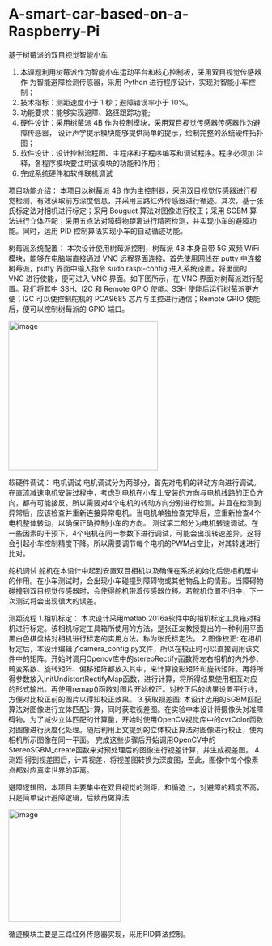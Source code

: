 # A-smart-car-based-on-a-Raspberry-Pi
基于树莓派的双目视觉智能小车
1. 本课题利用树莓派作为智能小车运动平台和核心控制板，采用双目视觉传感器作
为智能避障检测传感器，采用 Python 进行程序设计，实现对智能小车控制；
2. 技术指标：测距速度小于 1 秒；避障错误率小于 10%。
3. 功能要求：能够实现避障、路径跟踪功能;
4. 硬件设计：采用树莓派 4B 作为控制模块，采用双目视觉传感器传感器作为避障传感器，
设计声学提示模块能够提供简单的提示，绘制完整的系统硬件拓扑图；
5. 软件设计：设计控制流程图、主程序和子程序编写和调试程序。程序必须加
注释，各程序模块要注明该模块的功能和作用；
6. 完成系统硬件和软件联机调试

项目功能介绍：
  本项目以树莓派 4B 作为主控制器，采用双目视觉传感器进行视觉检测，有效获取前方深度信息，并采用三路红外传感器进行循迹。其次，基于张氏标定法对相机进行标定；采用 Bouguet 算法对图像进行校正；采用 SGBM 算法进行立体匹配；采用五点法对障碍物距离进行精密检测，并实现小车的避障功能。同时，运用 PID 控制算法实现小车的自动循迹功能。


树莓派系统配置：
本次设计使用树莓派控制，树莓派 4B 本身自带 5G 双频 WiFi 模块，能够在电脑端直接通过 VNC 远程界面连接。首先使用网线在 putty 中连接树莓派，putty
界面中输入指令 sudo raspi-config 进入系统设置。将里面的 VNC 进行使能，便可进入 VNC 界面。如下图所示，在 VNC 界面对树莓派进行配置。我们将其中 SSH、I2C 和 Remote GPIO 使能。SSH 使能后运行树莓派更方便；I2C 可以使控制舵机的 PCA9685 芯片与主控进行通信；Remote GPIO 使能后，便可以控制树莓派的 GPIO 端口。


<img width="295" alt="image" src="https://github.com/Yang-999-fc/A-smart-car-based-on-a-Raspberry-Pi/assets/57994308/d9ea4281-f555-4231-8156-9cba99bf1446">

软硬件调试：
电机调试
电机调试分为两部分，首先对电机的转动方向进行调试。在直流减速电机安装过程中，考虑到电机在小车上安装的方向与电机线路的正负方向，都有可能接反。所以需要对4个电机的转动方向分别进行检测。并且在检测到异常后，应该检查并重新连接异常电机。当电机单独检查完毕后，应重新检查4个电机整体转动，以确保正确控制小车的方向。
测试第二部分为电机转速调试。在一些因素的干预下，4个电机在同一参数下进行调试，可能会出现转速差异。这将会引起小车控制精度下降。所以需要调节每个电机的PWM占空比，对其转速进行比对。

舵机调试
舵机在本设计中起到安置双目相机以及确保在系统初始化后使相机居中的作用。在小车测试时，会出现小车碰撞到障碍物或其他物品上的情形。当障碍物碰撞到双目视觉传感器时，会使得舵机带着传感器位移。若舵机位置不归中，下一次测试将会出现很大的误差。

测距流程
1.相机标定：
  本次设计采用matlab 2016a软件中的相机标定工具箱对相机进行标定。该相机标定工具箱所使用的方法，是张正友教授提出的一种利用平面黑白色棋盘格对相机进行标定的实用方法。称为张氏标定法。
2.图像校正:
  在相机标定后，本设计编辑了camera_config.py文件，所以在校正时可以直接调用该文件中的矩阵。开始时调用Opencv库中的stereoRectify函数将左右相机的内外参、畸变系数、旋转矩阵、偏移矩阵都放入其中，来计算投影矩阵和旋转矩阵。再将所得参数放入initUndistortRectifyMap函数，进行计算，将所得结果使用相互对应的形式输出。再使用remap()函数对图片开始校正。对校正后的结果设置平行线，方便对比校正前的图片以得知校正效果。
3.获取视差图:
  本设计选用的SGBM匹配算法对图像进行立体匹配计算，同时获取视差图。在实验中本设计将摄像头对准障碍物。为了减少立体匹配的计算量，开始时使用OpenCV视觉库中的cvtColor函数对图像进行灰度化处理。随后利用上文提到的立体校正算法对图像进行校正，使两相机所示图像在同一平面。
完成这些步骤后开始调用OpenCV中的StereoSGBM_create函数来对预处理后的图像进行视差计算，并生成视差图。
4.测距
  得到视差图后，计算视差，将视差图转换为深度图，至此，图像中每个像素点都对应真实世界的距离。

避障逻辑图，本项目主要集中在双目视觉的测距，和循迹上，对避障的精度不高，只是简单设计避障逻辑，后续再做算法


<img width="222" alt="image" src="https://github.com/Yang-999-fc/A-smart-car-based-on-a-Raspberry-Pi/assets/57994308/22f00e0d-5bd6-4a9b-a595-3711bfb97dbf">

循迹模块主要是三路红外传感器实现，采用PID算法控制。


